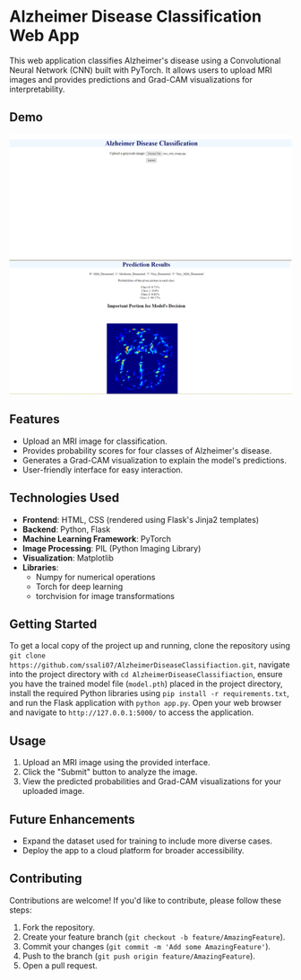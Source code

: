 # Alzheimer Disease Classification Web App

This web application classifies Alzheimer's disease using a Convolutional Neural Network (CNN) built with PyTorch. It allows users to upload MRI images and provides predictions and Grad-CAM visualizations for interpretability.

## Demo
![Home Page](home-page-ui.png)  
![AD Prediction Page](ad-prediction-page-ui.png)


## Features
- Upload an MRI image for classification.
- Provides probability scores for four classes of Alzheimer's disease.
- Generates a Grad-CAM visualization to explain the model's predictions.
- User-friendly interface for easy interaction.

## Technologies Used
- **Frontend**: HTML, CSS (rendered using Flask's Jinja2 templates)
- **Backend**: Python, Flask
- **Machine Learning Framework**: PyTorch
- **Image Processing**: PIL (Python Imaging Library)
- **Visualization**: Matplotlib
- **Libraries**:
  - Numpy for numerical operations
  - Torch for deep learning
  - torchvision for image transformations

## Getting Started
To get a local copy of the project up and running, clone the repository using `git clone https://github.com/ssali07/AlzheimerDiseaseClassifiaction.git`, navigate into the project directory with `cd AlzheimerDiseaseClassifiaction`, ensure you have the trained model file (`model.pth`) placed in the project directory, install the required Python libraries using `pip install -r requirements.txt`, and run the Flask application with `python app.py`. Open your web browser and navigate to `http://127.0.0.1:5000/` to access the application.

## Usage
1. Upload an MRI image using the provided interface.
2. Click the "Submit" button to analyze the image.
3. View the predicted probabilities and Grad-CAM visualizations for your uploaded image.


## Future Enhancements
- Expand the dataset used for training to include more diverse cases.
- Deploy the app to a cloud platform for broader accessibility.

## Contributing
Contributions are welcome! If you'd like to contribute, please follow these steps:
1. Fork the repository.
2. Create your feature branch (`git checkout -b feature/AmazingFeature`).
3. Commit your changes (`git commit -m 'Add some AmazingFeature'`).
4. Push to the branch (`git push origin feature/AmazingFeature`).
5. Open a pull request.

